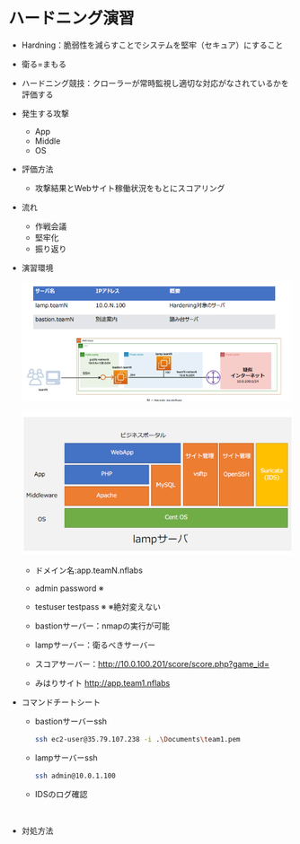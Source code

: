 # **ハードニング演習**

* Hardning：脆弱性を減らすことでシステムを堅牢（セキュア）にすること

* 衛る=まもる

* ハードニング競技：クローラーが常時監視し適切な対応がなされているかを評価する

* 発生する攻撃

    * App
    * Middle
    * OS

* 評価方法

    * 攻撃結果とWebサイト稼働状況をもとにスコアリング

* 流れ

    * 作戦会議
    * 堅牢化
    * 振り返り

* 演習環境

    ![](/hardning/ensyukankyo.png)

    ![](/hardning/lampenviroment.png)

    * ドメイン名:app.teamN.nflabs
    * admin password ※
    * testuser testpass ※
    ※絶対変えない


    * bastionサーバー：nmapの実行が可能
    
    * lampサーバー：衛るべきサーバー
    
    * スコアサーバー：http://10.0.100.201/score/score.php?game_id=
    
    * みはりサイト
    http://app.team1.nflabs

* コマンドチートシート

    * bastionサーバーssh

        ```bash
        ssh ec2-user@35.79.107.238 -i .\Documents\team1.pem
        ```

    * lampサーバーssh

        ```bash
        ssh admin@10.0.1.100
        ```

    * IDSのログ確認

        ```bash
        


* 対処方法